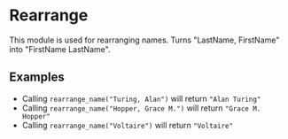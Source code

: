Rearrange
====

This module is used for rearranging names.
Turns "LastName, FirstName" into "FirstName LastName".

## Examples

  * Calling `rearrange_name("Turing, Alan")` will return `"Alan Turing"`
  * Calling `rearrange_name("Hopper, Grace M.")` will return `"Grace M. Hopper"`
  * Calling `rearrange_name("Voltaire")` will return `"Voltaire"`
